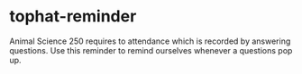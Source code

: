 # tophat-reminder

Animal Science 250 requires to attendance which is recorded by answering questions. Use this reminder to remind ourselves whenever a questions pop up.